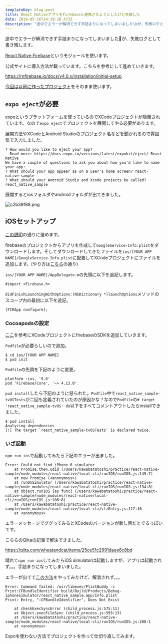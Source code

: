 ```yaml
---
templateKey: blog-post
title: React NativeアプリをFirebaseと連携させようとしたけど失敗した
date: 2019-05-16T14:19:28.473Z
description: "途中でエラーが解消できず手詰まりになってしまいました\bが、失敗ログとして書き残します。"
---
```

途中でエラーが解消できず手詰まりになってしまいましたが、失敗ログとして書き残します。

[React Native Firebase](https://github.com/invertase/react-native-firebase)というモジュールを使います。

公式サイトに導入方法が載っています。こちらを参考にして進めていきます。

https://rnfirebase.io/docs/v4.0.x/installation/initial-setup

[今回は以前に作ったプロジェクト](https://blog.kwst.site/201904293924/)をそのまま使います。


## `expo eject`が必要

expoというプラットフォームを使っているのでXCodeプロジェクトが隠蔽されています。なので`expo eject`でプロジェクトを展開してやる必要があります。

展開方法やXCodeとAndroid Studioのプロジェクト名などを聞かれるので雰囲気で入力しました。

```
? How would you like to eject your app?
  Read more: https://docs.expo.io/versions/latest/expokit/eject/ React Native
We have a couple of questions to ask you about how you'd like to name your app:
? What should your app appear as on a user's home screen? react-native-sample
? What should your Android Studio and Xcode projects be called? react_native_sample
```

展開するとiosフォルダやandroidフォルダが出てきました。

![c2b39f88.png](:storage/e9589782-e0af-41a5-b5f2-1a5a6b65b5fe/c2b39f88.png)


## iOSセットアップ

[この説明](https://rnfirebase.io/docs/v4.0.x/installation/ios#1.2.-Initialise-Firebase)の通りに進めます。

firebaseのプロジェクトからアプリを作成して`GoogleService-Info.plist`をダウンロードします。そしてダウンロードしてきたファイルを`ios/[YOUR APP NAME]/GoogleService-Info.plist`に配置してXCodeプロジェクトにファイルを追加します。(やり方は[こちら](https://blog.kwst.site/201904293924/)の通り)

`ios/[YOUR APP NAME]/AppDelegate.m`の先頭に以下を追記します。

```
#import <Firebase.h>
```

`didFinishLaunchingWithOptions:(NSDictionary *)launchOptions`メソッドのスコープ内の最初に以下を追記。

```
[FIRApp configure];
```

### Cocoapodsの設定

[ここ](https://firebase.google.com/docs/ios/setup#add_the_sdk)を参考にXCodeプロジェクトにfirebaseのSDKを追加していきます。

`Podfile`が必要らしいので追加。

```
$ cd ios/[YOUR APP NAME]
$ pod init
```

`Podfile`の先頭を下記のように変更。

```
platform :ios, '9.0'
pod 'Firebase/Core', '~> 4.13.0'
```

`pod install`したら下記のように怒られた。`Podfile`中で`react_native_sample-tvOSTests`が二回も定義されていたのが原因かな？なので`Podfile`の`# target 'react_native_sample-tvOS' do`以下をすべてコメントアウトしたらinstallできました。

```
$ pod install
Analyzing dependencies
[!] The target `react_native_sample-tvOSTests` is declared twice.
```

### いざ起動

`npm run ios`で起動してみたら下記のエラーが出ました。

```
Error: Could not find iPhone 6 simulator
    at Promise.then.udid (/Users/kawabatatoshi/practice/react-native-sample/node_modules/react-native/local-cli/runIOS/runIOS.js:149:7)
    at new Promise (<anonymous>)
    at runOnSimulator (/Users/kawabatatoshi/practice/react-native-sample/node_modules/react-native/local-cli/runIOS/runIOS.js:134:8)
    at Object.runIOS [as func] (/Users/kawabatatoshi/practice/react-native-sample/node_modules/react-native/local-cli/runIOS/runIOS.js:106:8)
    at /Users/kawabatatoshi/practice/react-native-sample/node_modules/react-native/local-cli/cliEntry.js:117:16
    at <anonymous>
```

エラーメッセージでググってみるとXCodeのバージョンが新し目だとでるっぽいです。

こちらのQiitaの記事で解決できました。

https://qiita.com/wheatandcat/items/25ce51c2991daee6c8bd


晴れて`npm run ios`してみたらiOS simulatorは起動しますが、アプリは起動されず。。。手詰まりになってしまいました。

エラーが出てて[この方法](https://qiita.com/gki/items/ad5bb0af398bfea438ff)をやってみたけど、解消されず。。。

```
Error: Command failed: /usr/libexec/PlistBuddy -c Print:CFBundleIdentifier build/Build/Products/Debug-iphonesimulator/react_native_sample.app/Info.plist
Print: Entry, ":CFBundleIdentifier", Does Not Exist

    at checkExecSyncError (child_process.js:575:11)
    at Object.execFileSync (child_process.js:593:13)
    at /Users/kawabatatoshi/practice/react-native-sample/node_modules/react-native/local-cli/runIOS/runIOS.js:208:1
    at <anonymous>
```

Expoを使わない方法でプロジェクトを作って仕切り直してみます。
